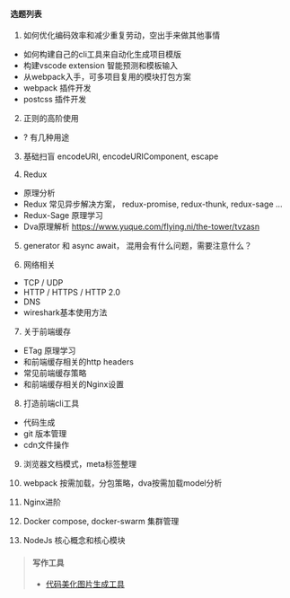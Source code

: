 #### 选题列表
1. 如何优化编码效率和减少重复劳动，空出手来做其他事情
  - 如何构建自己的cli工具来自动化生成项目模版
  - 构建vscode extension 智能预测和模板输入
  - 从webpack入手，可多项目复用的模块打包方案
  - webpack 插件开发
  - postcss 插件开发

2. 正则的高阶使用
  - ? 有几种用途

3. 基础扫盲
  encodeURI, encodeURIComponent, escape

4. Redux
  - 原理分析
  - Redux 常见异步解决方案， redux-promise, redux-thunk, redux-sage ...
  - Redux-Sage 原理学习
  - Dva原理解析 https://www.yuque.com/flying.ni/the-tower/tvzasn

5. generator 和 async await， 混用会有什么问题，需要注意什么？


6. 网络相关
- TCP / UDP
- HTTP / HTTPS / HTTP 2.0
- DNS
- wireshark基本使用方法

7. 关于前端缓存
  - ETag 原理学习
  - 和前端缓存相关的http headers
  - 常见前端缓存策略
  - 和前端缓存相关的Nginx设置

8. 打造前端cli工具
  - 代码生成
  - git 版本管理
  - cdn文件操作

9. 浏览器文档模式，meta标签整理

10. webpack 按需加载，分包策略，dva按需加载model分析

11. Nginx进阶

12. Docker compose, docker-swarm 集群管理

13. NodeJs 核心概念和核心模块

> #### 写作工具
> - [代码美化图片生成工具 ](https://carbon.now.sh/?bg=rgba(95%2C102%2C109%2C1)&t=cobalt&wt=none&l=javascript&ds=true&dsyoff=20px&dsblur=68px&wc=true&wa=true&pv=56px&ph=56px&ln=false&fm=Hack&fs=14px&lh=133%25&si=false&es=4x&wm=false)
>
>
